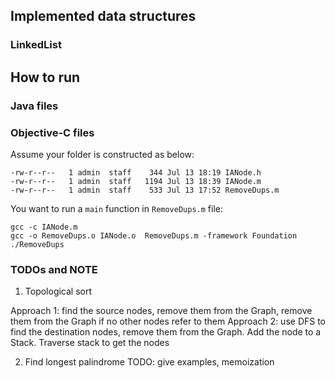 ## Implemented data structures

### LinkedList

## How to run

### Java files

### Objective-C files

Assume your folder is constructed as below:

```
-rw-r--r--   1 admin  staff    344 Jul 13 18:19 IANode.h
-rw-r--r--   1 admin  staff   1194 Jul 13 18:39 IANode.m
-rw-r--r--   1 admin  staff    533 Jul 13 17:52 RemoveDups.m
```

You want to run a `main` function in `RemoveDups.m` file:

```
gcc -c IANode.m
gcc -o RemoveDups.o IANode.o  RemoveDups.m -framework Foundation
./RemoveDups
```

### TODOs and NOTE

1. Topological sort

Approach 1: find the source nodes, remove them from the Graph, remove them from the Graph if no other nodes refer to them
Approach 2: use DFS to find the destination nodes, remove them from the Graph. Add the node to a Stack.
Traverse stack to get the nodes

2. Find longest palindrome
TODO: give examples, memoization


